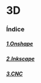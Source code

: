 # 3D

### Índice

##### [1.Onshape](https://github.com/Baultek/3D/blob/main/Onshape.md#onshape)

##### [2.Inkscape](https://github.com/Baultek/3D/blob/main/Inkscape.md#inkscape)

##### [3.CNC](https://github.com/Baultek/3D/blob/main/CNC.md#cnc)
